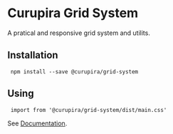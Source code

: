 # Curupira Grid System
A pratical and responsive grid system and utilits.

## Installation
` npm install --save @curupira/grid-system`

## Using
` import from '@curupira/grid-system/dist/main.css'`

See [Documentation](https://curupiratecnologia.github.io/grid-system/).

